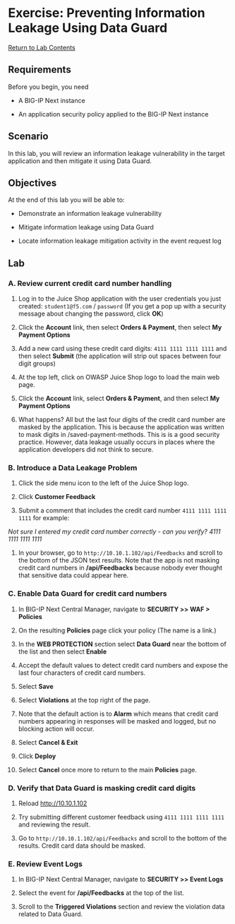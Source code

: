 # Exercise: Preventing Information Leakage Using Data Guard

[Return to Lab Contents](#lab-contents)

## Requirements

Before you begin, you need

- A BIG-IP Next instance 

- An application security policy applied to the BIG-IP Next instance

## Scenario

In this lab, you will review an information leakage vulnerability in the target application and then mitigate it using Data Guard. 

## Objectives

At the end of this lab you will be able to:

- Demonstrate an information leakage vulnerability

- Mitigate information leakage using Data Guard

- Locate information leakage mitigation activity in the event request log

## Lab

### A. Review current credit card number handling

1. Log in to the Juice Shop application with the user credentials you just created: `student1@f5.com` / `password` (If you get a pop up with a security message about changing the password, click **OK**)

1. Click the **Account** link, then select **Orders & Payment**, then select **My Payment Options**

1. Add a new card using these credit card digits: `4111 1111 1111 1111` and then select **Submit** (the application will strip out spaces between four digit groups)

1. At the top left, click on OWASP Juice Shop logo to load the main web page.

1. Click the **Account** link, select **Orders & Payment**, and then select **My Payment Options**

1. What happens? All but the last four digits of the credit card number are masked by the application. This is because the application was written to mask digits in /saved-payment-methods. This is is a good security practice. However, data leakage usually occurs in places where the application developers did not think to secure.

### B. Introduce a Data Leakage Problem

1. Click the side menu icon to the left of the Juice Shop logo.

1. Click **Customer Feedback**

1. Submit a comment that includes the credit card number `4111 1111 1111 1111` for example:

*Not sure I entered my credit card number correctly - can you verify? 4111 1111 1111 1111*

1. In your browser, go to `http://10.10.1.102/api/Feedbacks` and scroll to the bottom of the JSON text results. Note that the app is not masking credit card numbers in **/api/Feedbacks** because nobody ever thought that sensitive data could appear here. 

### C. Enable Data Guard for credit card numbers

1. In BIG-IP Next Central Manager, navigate to **SECURITY >> WAF > Policies**

1. On the resulting **Policies** page click your policy (The name is a link.)

1. In the **WEB PROTECTION** section select **Data Guard** near the bottom of the list and then select **Enable**

1. Accept the default values to detect credit card numbers and expose the last four characters of credit card numbers. 

1. Select **Save**

1. Select **Violations** at the top right of the page.

1. Note that the default action is to **Alarm** which means that credit card numbers appearing in responses will be masked and logged, but no blocking action will occur.

1. Select **Cancel & Exit**

1. Click **Deploy**

1. Select **Cancel** once more to return to the main **Policies** page.

### D. Verify that Data Guard is masking credit card digits

1. Reload http://10.10.1.102

1. Try submitting different customer feedback using `4111 1111 1111 1111` and reviewing the result.

1. Go to `http://10.10.1.102/api/Feedbacks` and scroll to the bottom of the results. Credit card data should be masked. 

### E. Review Event Logs

1. In BIG-IP Next Central Manager, navigate to **SECURITY >> Event Logs**

1. Select the event for **/api/Feedbacks** at the top of the list.

1. Scroll to the **Triggered Violations** section and review the violation data related to Data Guard.

